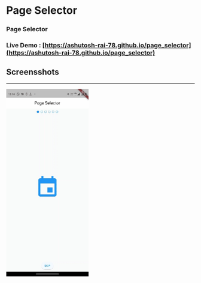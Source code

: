 # Page Selector
### Page Selector
### **Live Demo** : [https://ashutosh-rai-78.github.io/page_selector](https://ashutosh-rai-78.github.io/page_selector)

## Screensshots
---
<p float="left">
<img src="images/Media.gif" width="220">
</p>

<!-- ![](images/Screenshot_1.png)
![](images/Screenshot_3.png)
![](images/Screenshot_4.png) -->


